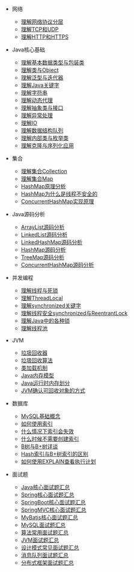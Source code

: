 * 网络
  * [理解网络协议分层](docs/NetWork/网络协议分层.md)
  * [理解TCP和UDP](docs/NetWork/理解TCP和UDP.md)
  * [理解HTTP和HTTPS](docs/NetWork/理解HTTP与HTTPS.md)

* Java核心基础
  * [理解基本数据类型与包装类](docs/Java/理解基本数据类型与包装类.md)
  * [理解类与Object](docs/Java/理解类与Object.md)
  * [理解泛型与迭代器](docs/Java/理解泛型与迭代器.md)
  * [理解Java关键字](docs/Java/Java关键字理解.md)
  * [理解字符串](docs/Java/深入理解字符串.md)
  * [理解动态代理](docs/Java/理解动态代理.md)
  * [理解抽象类与接口](docs/Java/理解抽象类与接口.md)
  * [理解异常处理](docs/Java/理解异常处理.md)
  * [理解IO](docs/Java/IO.md)
  * [理解数据结构队列](docs/Java/理解数据结构队列.md)
  * [理解内部类与枚举类](docs/Java/各种内部类和枚举类.md)
  * [理解克隆与序列化应用](docs/Java/理解克隆与序列化应用.md)
 
* 集合
  * [理解集合Collection](docs/Java/理解集合Collection.md)
  * [理解集合Map](docs/Java/理解集合Map.md)
  * [HashMap原理分析](docs/Java/HashMap原理分析.md)
  * [HashMap为什么是线程不安全的](docs/Java/HashMap为什么是线程不安全的.md)
  * [ConcurrentHashMap实现原理](docs/Java/ConcurrentHashMap实现原理.md)
  
* Java源码分析
  * [ArrayList源码分析](docs/Java/ArrayList源码分析.md)
  * [LinkedList源码分析](docs/Java/LinkedList源码分析.md)
  * [LinkedHashMap源码分析](docs/Java/LinkedHashMap源码分析.md)
  * [HashMap源码分析](docs/Java/HashMap源码分析.md)
  * [TreeMap源码分析](docs/Java/TreeMap源码分析.md)
  * [ConcurrentHashMap源码分析](docs/Java/ConcurrentHashMap源码分析.md)
  
  
* 并发编程
  * [理解线程与死锁](docs/Java/理解线程与死锁.md)
  * [理解ThreadLocal](docs/Java/理解ThreadLocal.md)
  * [理解synchronized关键字](docs/Java/理解synchronized关键字.md) 
  * [理解线程安全synchronized与ReentrantLock](docs/Java/理解线程安全synchronized与ReentrantLock.md)
  * [理解Java中的各种锁](docs/Java/理解Java中的各种锁.md)
  * [理解线程池](docs/Java/理解线程池.md)
  
* JVM
  * [垃圾回收器](docs/JVM/垃圾回收器.md)
  * [垃圾回收算法](docs/JVM/垃圾回收算法.md)
  * [类加载机制](docs/JVM/类加载机制.md)
  * [Java内存模型](docs/JVM/Java内存模型.md)
  * [Java运行时内存划分](docs/JVM/Java运行时内存划分.md)
  * [JVM确认可回收对象的方式](docs/JVM/JVM确认可回收对象的方式.md)

* 数据库
  * [MySQL基础概念](docs/Database/MySQL.md)
  * [如何使用索引](docs/Database/如何使用索引.md)
  * [什么情况下索引会失效](docs/Database/什么情况下索引失效.md)
  * [什么时候不需要创建索引](docs/Database/什么时候不需要创建索引.md)
  * [B树与B+树详谈](docs/Database/B树与B+树详谈.md)
  * [Hash索引与B+树索引的区别](docs/Database/Hash索引与B+树索引的区别.md)
  * [如何使用EXPLAIN查看执行计划](docs/Database/如何使用EXPLAIN查看执行计划.md) 


* 面试题
  * [Java核心面试题汇总](docs/InterviewGuide/Java核心面试题汇总.md)
  * [Spring核心面试题汇总](docs/InterviewGuide/Spring.md)
  * [SpringBoot核心面试题汇总](docs/InterviewGuide/SpringBoot.md)
  * [SpringMVC核心面试题汇总](docs/InterviewGuide/SpringMVC.md)
  * [MyBatis核心面试题汇总](docs/InterviewGuide/MyBatis.md)
  * [MySQL面试题汇总](docs/InterviewGuide/MySQL面试题汇总.md)
  * [算法常用面试题汇总](docs/InterviewGuide/算法常用面试题汇总.md)
  * [JVM面试题汇总](docs/InterviewGuide/JVM面试题汇总.md)
  * [设计模式常见面试题汇总](docs/InterviewGuide/设计模式常见面试题汇总.md)
  * [消息队列面试题汇总](docs/InterviewGuide/消息队列面试题汇总.md)
  * [分布式框架面试题汇总](docs/InterviewGuide/分布式框架面试题合集.md)

